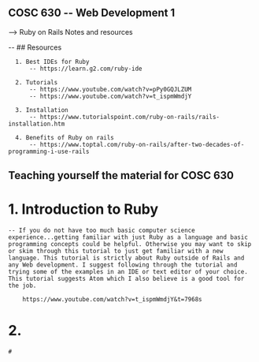 
## COSC 630 -- Web Development 1

--> Ruby on Rails Notes and resources

  -- ## Resources

      1. Best IDEs for Ruby
          -- https://learn.g2.com/ruby-ide

      2. Tutorials
          -- https://www.youtube.com/watch?v=pPy0GQJLZUM
          -- https://www.youtube.com/watch?v=t_ispmWmdjY

      3. Installation
          -- https://www.tutorialspoint.com/ruby-on-rails/rails-installation.htm

      4. Benefits of Ruby on rails
          -- https://www.toptal.com/ruby-on-rails/after-two-decades-of-programming-i-use-rails


  ## Teaching yourself the material for COSC 630

  # 1. Introduction to Ruby
    -- If you do not have too much basic computer science experience...getting familiar with just Ruby as a language and basic programming concepts could be helpful. Otherwise you may want to skip or skim through this tutorial to just get familiar with a new language. This tutorial is strictly about Ruby outside of Rails and any Web development. I suggest following through the tutorial and trying some of the examples in an IDE or text editor of your choice. This tutorial suggests Atom which I also believe is a good tool for the job.

        https://www.youtube.com/watch?v=t_ispmWmdjY&t=7968s

  # 2. 

















    #

